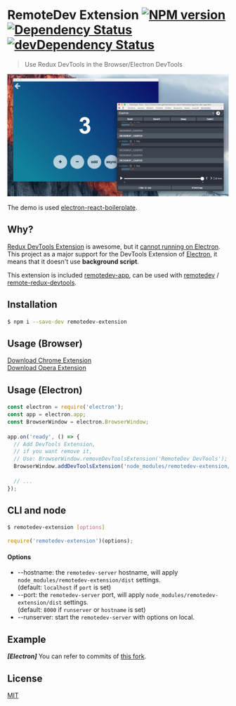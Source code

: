 # RemoteDev Extension [![NPM version](http://img.shields.io/npm/v/remotedev-extension.svg?style=flat)](https://www.npmjs.com/package/remotedev-extension) [![Dependency Status](https://david-dm.org/jhen0409/remotedev-extension.svg)](https://david-dm.org/jhen0409/remotedev-extension) [![devDependency Status](https://david-dm.org/jhen0409/remotedev-extension/dev-status.svg)](https://david-dm.org/jhen0409/remotedev-extension#info=devDependencies)

> Use Redux DevTools in the Browser/Electron DevTools

![Demo](demo.png)

The demo is used [electron-react-boilerplate](https://github.com/chentsulin/electron-react-boilerplate).

## Why?

[Redux DevTools Extension](https://github.com/zalmoxisus/redux-devtools-extension) is awesome, but it [cannot running on Electron](https://github.com/zalmoxisus/redux-devtools-extension/issues/13). This project as a major support for the DevTools Extension of [Electron](https://github.com/atom/electron), it means that it doesn't use __background script__.

This extension is included [remotedev-app](https://github.com/zalmoxisus/remotedev-app), can be used with [remotedev](https://github.com/zalmoxisus/remotedev) / [remote-redux-devtools](https://github.com/zalmoxisus/remote-redux-devtools).

## Installation

```bash
$ npm i --save-dev remotedev-extension
```

## Usage (Browser)

[Download Chrome Extension](https://chrome.google.com/webstore/detail/remotedev-devtools/npmkpkaejamnfodceoimeeioacfcijop)  
[Download Opera Extension](https://addons.opera.com/extensions/details/remotedev-devtools)

## Usage (Electron)

```js
const electron = require('electron');
const app = electron.app;
const BrowserWindow = electron.BrowserWindow;

app.on('ready', () => {
  // Add DevTools Extension,
  // if you want remove it,
  // Use: BrowserWindow.removeDevToolsExtension('RemoteDev DevTools');
  BrowserWindow.addDevToolsExtension('node_modules/remotedev-extension/dist');

  // ...
});
```

## CLI and node

```bash
$ remotedev-extension [options]
```

```js
require('remotedev-extension')(options);
```

#### Options

* --hostname: the `remotedev-server` hostname, will apply `node_modules/remotedev-extension/dist` settings.  
(default: `localhost` if `port` is set)
* --port: the `remotedev-server` port, will apply `node_modules/remotedev-extension/dist` settings.  
(default: `8000` if `runserver` or `hostname` is set)
* --runserver: start the `remotedev-server` with options on local.

## Example

__*[Electron]*__ You can refer to commits of [this fork](https://github.com/jhen0409/electron-react-boilerplate/commits/remotedev-ext).

## License

[MIT](LICENSE)
